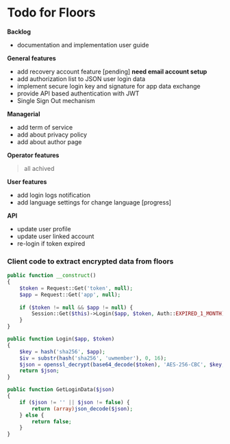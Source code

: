 # Todo for Floors

**Backlog**
- documentation and implementation user guide

**General features**
- add recovery account feature [pending] **need email account setup**
- add authorization list to JSON user login data
- implement secure login key and signature for app data exchange
- provide API based authentication with JWT
- Single Sign Out mechanism

**Managerial**
- add term of service
- add about privacy policy
- add about author page

**Operator features**
> all achived

**User features**
- add login logs notification
- add language settings for change language [progress]

**API**
- update user profile
- update user linked account
- re-login if token expired

### Client code to extract encrypted data from floors
```php
public function __construct() 
{
    $token = Request::Get('token', null);
    $app = Request::Get('app', null);
    
    if ($token != null && $app != null) {
        Session::Get($this)->Login($app, $token, Auth::EXPIRED_1_MONTH);
    }
}

public function Login($app, $token)
{
    $key = hash('sha256', $app);
    $iv = substr(hash('sha256', 'uwmember'), 0, 16);
    $json = openssl_decrypt(base64_decode($token), 'AES-256-CBC', $key, 0, $iv);
    return $json;
}

public function GetLoginData($json)
{
    if ($json != '' || $json != false) {
        return (array)json_decode($json);
    } else {
        return false;
    }
}
```